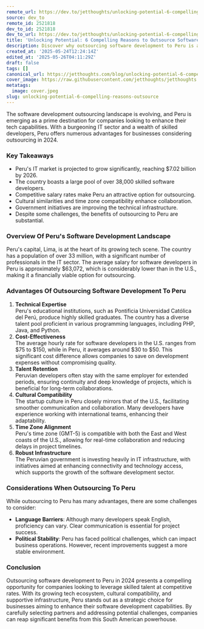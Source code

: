 ```yaml
---
remote_url: https://dev.to/jetthoughts/unlocking-potential-6-compelling-reasons-to-outsource-software-development-to-peru-in-2024-23c3
source: dev_to
remote_id: 2521818
dev_to_id: 2521818
dev_to_url: https://dev.to/jetthoughts/unlocking-potential-6-compelling-reasons-to-outsource-software-development-to-peru-in-2024-23c3
title: 'Unlocking Potential: 6 Compelling Reasons to Outsource Software Development to Peru in 2024'
description: Discover why outsourcing software development to Peru is a smart move in 2024. Explore the advantages, challenges, and key insights into Peru's growing tech landscape.
created_at: '2025-05-24T12:24:14Z'
edited_at: '2025-05-26T04:11:29Z'
draft: false
tags: []
canonical_url: https://jetthoughts.com/blog/unlocking-potential-6-compelling-reasons-outsource/
cover_image: https://raw.githubusercontent.com/jetthoughts/jetthoughts.github.io/master/content/blog/unlocking-potential-6-compelling-reasons-outsource/cover.jpeg
metatags:
  image: cover.jpeg
slug: unlocking-potential-6-compelling-reasons-outsource
---
```

The software development outsourcing landscape is evolving, and Peru is emerging as a prime destination for companies looking to enhance their tech capabilities. With a burgeoning IT sector and a wealth of skilled developers, Peru offers numerous advantages for businesses considering outsourcing in 2024.

### Key Takeaways

*   Peru's IT market is projected to grow significantly, reaching $7.02 billion by 2026.
*   The country boasts a large pool of over 38,000 skilled software developers.
*   Competitive salary rates make Peru an attractive option for outsourcing.
*   Cultural similarities and time zone compatibility enhance collaboration.
*   Government initiatives are improving the technical infrastructure.
*   Despite some challenges, the benefits of outsourcing to Peru are substantial.

### Overview Of Peru's Software Development Landscape

Peru's capital, Lima, is at the heart of its growing tech scene. The country has a population of over 33 million, with a significant number of professionals in the IT sector. The average salary for software developers in Peru is approximately $63,072, which is considerably lower than in the U.S., making it a financially viable option for outsourcing.

### Advantages Of Outsourcing Software Development To Peru

1.  **Technical Expertise**  
    Peru's educational institutions, such as Pontificia Universidad Católica del Perú, produce highly skilled graduates. The country has a diverse talent pool proficient in various programming languages, including PHP, Java, and Python.
2.  **Cost-Effectiveness**  
    The average hourly rate for software developers in the U.S. ranges from $75 to $150, while in Peru, it averages around $30 to $50. This significant cost difference allows companies to save on development expenses without compromising quality.
3.  **Talent Retention**  
    Peruvian developers often stay with the same employer for extended periods, ensuring continuity and deep knowledge of projects, which is beneficial for long-term collaborations.
4.  **Cultural Compatibility**  
    The startup culture in Peru closely mirrors that of the U.S., facilitating smoother communication and collaboration. Many developers have experience working with international teams, enhancing their adaptability.
5.  **Time Zone Alignment**  
    Peru's time zone (GMT-5) is compatible with both the East and West coasts of the U.S., allowing for real-time collaboration and reducing delays in project timelines.
6.  **Robust Infrastructure**  
    The Peruvian government is investing heavily in IT infrastructure, with initiatives aimed at enhancing connectivity and technology access, which supports the growth of the software development sector.

### Considerations When Outsourcing To Peru

While outsourcing to Peru has many advantages, there are some challenges to consider:

*   **Language Barriers**: Although many developers speak English, proficiency can vary. Clear communication is essential for project success.
*   **Political Stability**: Peru has faced political challenges, which can impact business operations. However, recent improvements suggest a more stable environment.

### Conclusion

Outsourcing software development to Peru in 2024 presents a compelling opportunity for companies looking to leverage skilled talent at competitive rates. With its growing tech ecosystem, cultural compatibility, and supportive infrastructure, Peru stands out as a strategic choice for businesses aiming to enhance their software development capabilities. By carefully selecting partners and addressing potential challenges, companies can reap significant benefits from this South American powerhouse.